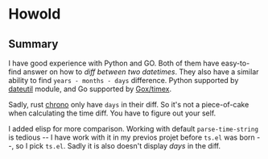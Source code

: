 # Howold

## Summary

I have good experience with Python and GO. Both of them have easy-to-find answer
on how to *diff between two datetimes*. They also have a similar ability to
find `years - months - days` difference. Python supported by
[dateutil][dateutil] module, and Go supported by [Gox/timex][gox].

Sadly, rust [chrono] only have `days` in their diff. So it's not a piece-of-cake
when calculating the time diff. You have to figure out your self.

I added elisp for more comparison. Working with default `parse-time-string` is
tedious -- I have work with it in my previos projet before `ts.el` was born --,
so I pick `ts.el`. Sadly it is also doesn't display *days* in the diff.


[dateutil]: https://github.com/dateutil/dateutil
[gox]: https://github.com/icza/gox/tree/master/timex
[chrono]: https://github.com/chronotope/chrono/issues/416
